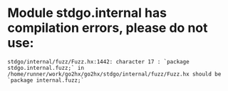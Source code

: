 # Module stdgo.internal has compilation errors, please do not use:
```
stdgo/internal/fuzz/Fuzz.hx:1442: character 17 : `package stdgo.internal.fuzz;` in /home/runner/work/go2hx/go2hx/stdgo/internal/fuzz/Fuzz.hx should be `package internal.fuzz;`

```

